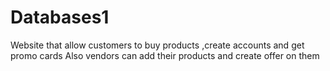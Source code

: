 # Databases1
Website that allow customers to buy products ,create accounts and get promo cards
Also vendors can add their products and create offer on them 
